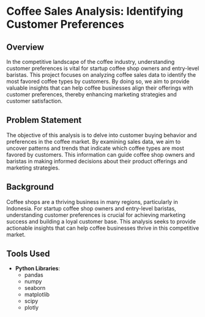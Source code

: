 # Coffee Sales Analysis: Identifying Customer Preferences

## Overview
In the competitive landscape of the coffee industry, understanding customer preferences is vital for startup coffee shop owners and entry-level baristas. This project focuses on analyzing coffee sales data to identify the most favored coffee types by customers. By doing so, we aim to provide valuable insights that can help coffee businesses align their offerings with customer preferences, thereby enhancing marketing strategies and customer satisfaction.

## Problem Statement
The objective of this analysis is to delve into customer buying behavior and preferences in the coffee market. By examining sales data, we aim to uncover patterns and trends that indicate which coffee types are most favored by customers. This information can guide coffee shop owners and baristas in making informed decisions about their product offerings and marketing strategies.

## Background
Coffee shops are a thriving business in many regions, particularly in Indonesia. For startup coffee shop owners and entry-level baristas, understanding customer preferences is crucial for achieving marketing success and building a loyal customer base. This analysis seeks to provide actionable insights that can help coffee businesses thrive in this competitive market.

## Tools Used
- **Python Libraries**:
  - pandas
  - numpy
  - seaborn
  - matplotlib
  - scipy
  - plotly

